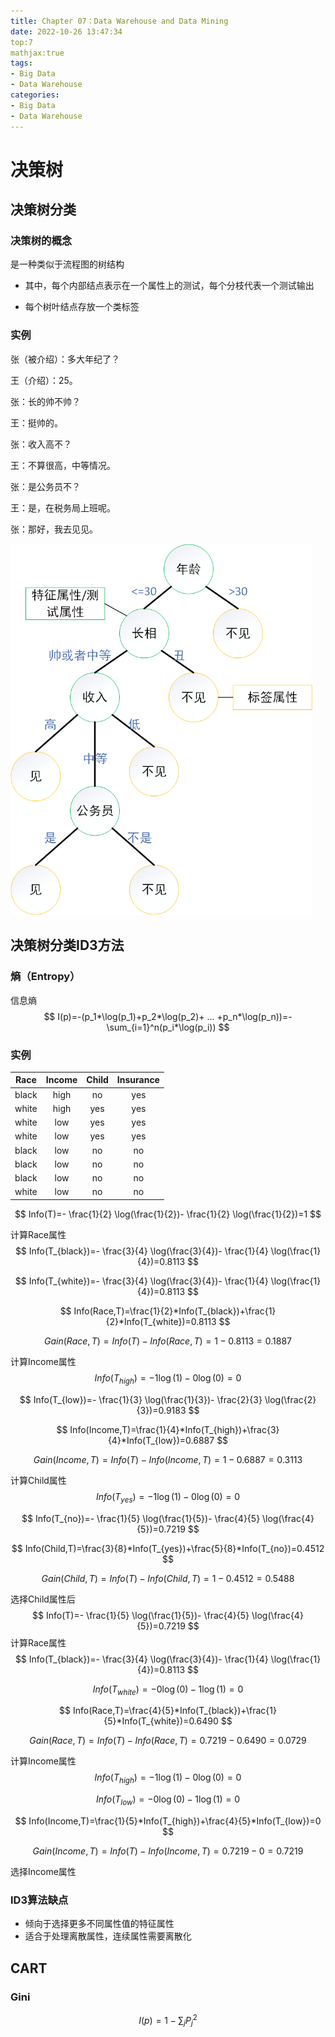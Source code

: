 ```yaml
---
title: Chapter 07：Data Warehouse and Data Mining
date: 2022-10-26 13:47:34
top:7
mathjax:true
tags:
- Big Data
- Data Warehouse
categories:
- Big Data
- Data Warehouse
---
```


# 决策树

## 决策树分类

### 决策树的概念

是一种类似于流程图的树结构

- 其中，每个内部结点表示在一个属性上的测试，每个分枝代表一个测试输出

- 每个树叶结点存放一个类标签

### 实例

张（被介绍）：多大年纪了？

王（介绍）：25。

张：长的帅不帅？

王：挺帅的。

张：收入高不？

王：不算很高，中等情况。

张：是公务员不？

王：是，在税务局上班呢。

张：那好，我去见见。

<img src="../images/DataMining/image-20221026141318967.png" alt="image-20221026141318967" style="zoom: 67%;" />

## 决策树分类ID3方法

### 熵（Entropy）

信息熵
$$
I(p)=-(p_1*\log(p_1)+p_2*\log(p_2)+ ... +p_n*\log(p_n))=-\sum_{i=1}^n(p_i*\log(p_i))
$$

### 实例

| Race  | Income | Child | Insurance |
| :---: | :----: | :---: | :-------: |
| black |  high  |  no   |    yes    |
| white |  high  |  yes  |    yes    |
| white |  low   |  yes  |    yes    |
| white |  low   |  yes  |    yes    |
| black |  low   |  no   |    no     |
| black |  low   |  no   |    no     |
| black |  low   |  no   |    no     |
| white |  low   |  no   |    no     |

$$
Info(T)=- \frac{1}{2} \log(\frac{1}{2})- \frac{1}{2} \log(\frac{1}{2})=1
$$

计算Race属性
$$
Info(T_{black})=- \frac{3}{4} \log(\frac{3}{4})- \frac{1}{4} \log(\frac{1}{4})=0.8113
$$

$$
Info(T_{white})=- \frac{3}{4} \log(\frac{3}{4})- \frac{1}{4} \log(\frac{1}{4})=0.8113
$$

$$
Info(Race,T)=\frac{1}{2}*Info(T_{black})+\frac{1}{2}*Info(T_{white})=0.8113
$$

$$
Gain(Race,T)=Info(T)-Info(Race,T)=1-0.8113=0.1887
$$

计算Income属性
$$
Info(T_{high})=- 1 \log(1)- 0 \log(0)=0
$$

$$
Info(T_{low})=- \frac{1}{3} \log(\frac{1}{3})- \frac{2}{3} \log(\frac{2}{3})=0.9183
$$

$$
Info(Income,T)=\frac{1}{4}*Info(T_{high})+\frac{3}{4}*Info(T_{low})=0.6887
$$

$$
Gain(Income,T)=Info(T)-Info(Income,T)=1-0.6887=0.3113
$$

计算Child属性
$$
Info(T_{yes})=- 1 \log(1)- 0 \log(0)=0
$$

$$
Info(T_{no})=- \frac{1}{5} \log(\frac{1}{5})- \frac{4}{5} \log(\frac{4}{5})=0.7219
$$

$$
Info(Child,T)=\frac{3}{8}*Info(T_{yes})+\frac{5}{8}*Info(T_{no})=0.4512
$$

$$
Gain(Child,T)=Info(T)-Info(Child,T)=1-0.4512=0.5488
$$



选择Child属性后
$$
Info(T)=- \frac{1}{5} \log(\frac{1}{5})- \frac{4}{5} \log(\frac{4}{5})=0.7219
$$
计算Race属性
$$
Info(T_{black})=- \frac{3}{4} \log(\frac{3}{4})- \frac{1}{4} \log(\frac{1}{4})=0.8113
$$

$$
Info(T_{white})=- 0 \log(0)- 1 \log(1)=0
$$

$$
Info(Race,T)=\frac{4}{5}*Info(T_{black})+\frac{1}{5}*Info(T_{white})=0.6490
$$

$$
Gain(Race,T)=Info(T)-Info(Race,T)=0.7219-0.6490=0.0729
$$

计算Income属性
$$
Info(T_{high})=- 1 \log(1)- 0 \log(0)=0
$$

$$
Info(T_{low})=- 0 \log(0)- 1 \log(1)=0
$$

$$
Info(Income,T)=\frac{1}{5}*Info(T_{high})+\frac{4}{5}*Info(T_{low})=0
$$

$$
Gain(Income,T)=Info(T)-Info(Income,T)=0.7219-0=0.7219
$$

选择Income属性



### ID3算法缺点

- 倾向于选择更多不同属性值的特征属性
- 适合于处理离散属性，连续属性需要离散化



## CART

### Gini

$$
I(p)=1-\sum_jP_j^2
$$

